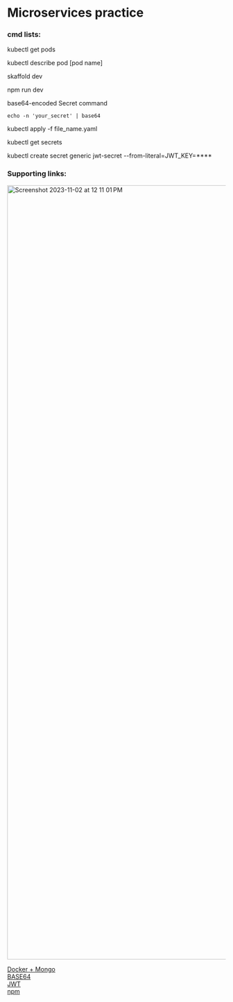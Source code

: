 # Microservices practice

<h3 align="left">cmd lists:</h3>

<p align="left">kubectl get pods</p>
<p align="left">kubectl describe pod [pod name]</p>
<p align="left">skaffold dev</p>
<p align="left">npm run dev</p>


<p align="left">base64-encoded Secret command</p>

` echo -n 'your_secret' | base64 `

<p align="left">kubectl apply -f file_name.yaml</p>
<p align="left">kubectl get secrets</p>
<p align="left">kubectl create secret generic jwt-secret --from-literal=JWT_KEY=****</p>
<h3 align="left">Supporting links:</h3>


<div>
<img width="1785" alt="Screenshot 2023-11-02 at 12 11 01 PM" src="https://github.com/koushik80/ticketing/assets/89943976/39f56a92-2b16-40ef-96f1-017066aa2307">
</div>


[Docker + Mongo](https://hub.docker.com/_/mongo) <br />
[BASE64](https://www.base64decode.org/)  <br />
[JWT](https://jwt.io/)  <br />
[npm](https://www.npmjs.com/package/node-nats-streaming) <br />
